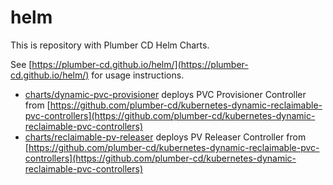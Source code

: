 # helm

This is repository with Plumber CD Helm Charts.

See [https://plumber-cd.github.io/helm/](https://plumber-cd.github.io/helm/) for usage instructions.

- [charts/dynamic-pvc-provisioner](charts/dynamic-pvc-provisioner) deploys PVC Provisioner Controller from [https://github.com/plumber-cd/kubernetes-dynamic-reclaimable-pvc-controllers](https://github.com/plumber-cd/kubernetes-dynamic-reclaimable-pvc-controllers)
- [charts/reclaimable-pv-releaser](charts/reclaimable-pv-releaser) deploys PV Releaser Controller from [https://github.com/plumber-cd/kubernetes-dynamic-reclaimable-pvc-controllers](https://github.com/plumber-cd/kubernetes-dynamic-reclaimable-pvc-controllers)
